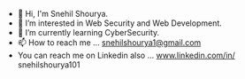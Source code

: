 - 👋 Hi, I'm Snehil Shourya.
- 👀 I’m interested in Web Security and Web Development.
- 🌱 I’m currently learning CyberSecurity.
- 📫 How to reach me ... snehilshourya1@gmail.com
- You can reach me on Linkedin also ... www.linkedin.com/in/
snehilshourya101



<!---
snehil00121/snehil00121 is a ✨ special ✨ repository because its `README.md` (this file) appears on your GitHub profile.
You can click the Preview link to take a look at your changes.
--->
